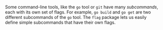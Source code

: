 Some command-line tools, like the `go` tool or `git` have many *subcommands*, each with its own set of flags.
For example, `go build` and `go get` are two different subcommands of the `go` tool.
The `flag` package lets us easily define simple subcommands that have their own flags.

